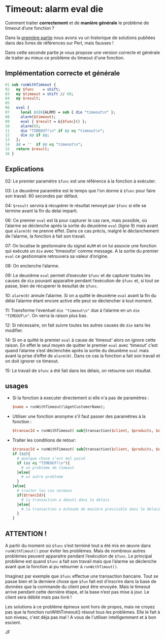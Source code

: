 # Timeout: alarm eval die

Comment traiter **correctement** et de **manière générale** le problème de timeout d’une fonction ?

Dans la [première partie](/fr/timeout_alarm_eval_die_wrong "Timeout") nous avons vu un historique de solutions publiées dans des livres de références sur Perl, mais fausses !

Dans cette seconde partie je vous propose une version correcte et générale de traiter au mieux ce problème du timeout d'une fonction.

## Implémentation correcte et générale

```Perl
01 sub runWithTimeout {
02   my $func    = shift;
03   my $timeout = shift // 60;
04   my $result;
05
06   eval {
07     local $SIG{ALRM} = sub { die "timeout\n" };
08     alarm($timeout);
09     eval { $result = &{$func}() };
10     alarm(0);
11     die "TIMEOUT!\n" if $@ eq "timeout\n";
12     die $@ if $@;
13   };
14   $@ = ''  if $@ eq "timeout\n";
15   return $result;
16 }
```
## Explications

02: Le premier paramètre `$func` est une référence à la fonction à exécuter.

03: Le deuxième paramètre est le temps que l'on donne à `$func` pour faire son travail. 60 secondes par défaut.
 
04: `$result` servira à récupérer le résultat renvoyé par `$func` si elle se termine avant la fin du delai imparti.

06: Ce premier `eval` est là pour capturer le cas rare, mais possible, où l’alarme se déclenche après la sortie du deuxième `eval` (ligne 9) mais avant que `alarm(0)` ne prenne effet. Dans ce cas précis, malgré le déclanchement de l’alarme, la fonction à fait son travail.

07: On localise le gestionnaire du signal `ALRM` et on lui associe une fonction qui exécute un `die` avec  ‘timeout\n’ comme message. A la sortie du premier `eval` ce gestionnaire retrouvera sa valeur d’origine.

08: On enclenche l’alarme.

09: Le deuxième `eval` permet d’executer `$func` et de capturer toutes les causes de `die` pouvant apparaitre pendant l’exécution de `$func` et, si tout se passe, bien de récuperer le éesultat de `$func`.

10: `alarm(0)` annule l’alarme. Si on a quitté le deuxième `eval` avant la fin du délai l’alarme étant encore active elle peut se déclencher à tout moment.

11: Transforme l'eventuel `die "timeout\n"` due à l’alarme en un `die "TIMEOUT\n"`. On verra la raison plus bas.

12: Si nécessaire, on fait suivre toutes les autres causes de `die` sans les modifier.

14: Si on a quitté le premier `eval` à cause de ‘timeout’ alors on ignore cette raison. En effet le seul moyen de quitter le premier `eval` avec ‘timeout’ c’est quand l’alarme s’est déclenchée après la sortie du deuxième `eval` mais avant la prise d’effet de `alarm(0)`.  Dans ce cas la fonction a fait son travail et on doit ignorer ce timeout.

15: Le travail de `$func` a été fait dans les délais, on retourne son résultat.


## usages

* Si la fonction à executer directement si elle n'a pas de paramètres :
  ```Perl
  $name = runWithTimeout(\&getCustomerName);
  ```

* Utiliser une fonction anonyme s'il faut passer des paramètres à la fonction :
  ```Perl
  $transacId = runWithTimeout( sub{transaction($client, $produits, $cb)}, 10*60);
  ```

* Traiter les conditions de retour:
  ```Perl
  $transacId = runWithTimeout( sub{transaction($client, $produits, $cb)}, 10*60);
  if ($@){
    # quelque chose s'est mal passé
    if ($@ eq "TIMEOUT!\n"){
      # un probleme de timeout
    }else{
      # un autre probleme
    }
  }else{
    # traiter les cas normaux
    if($trancId){
      # la transaction a abouti dans le delais
    }else{
      # la transaction a échouée de manière previsible dans le delais
    }
  }
  ```

## ATTENTION !

A partir du moment où `$func` s’est terminé tout a été mis en œuvre dans `runWithTimout()` pour éviter les problèmes. Mais de nombreux autres problèmes peuvent apparaitre pendant l’exécution de `$func`. Le principal problème est quand `$func` a fait son travail mais que l’alarme se déclenche avant que la fonction ai pu retourner à `runWithTimout()`.

Imaginez par exemple que `$func` effectue une transaction bancaire. Tout se passe bien et la derniere chose que `$fun` fait est d’inscrire dans la base de données que la commande du client peut être envoyée. Mais le timeout arrive pendant cette dernière étape, et la base n’est pas mise à jour. Le client sera débité mais pas livré !

Les solutions à ce problème épineux sont hors de propos, mais ne croyez pas que la fonction runWithTimeout() résout tous les problèmes. Elle le fait à son niveau, c'est déja pas mal ! A vous de l'utiliser intelligemment et à bon escient. 

JF

